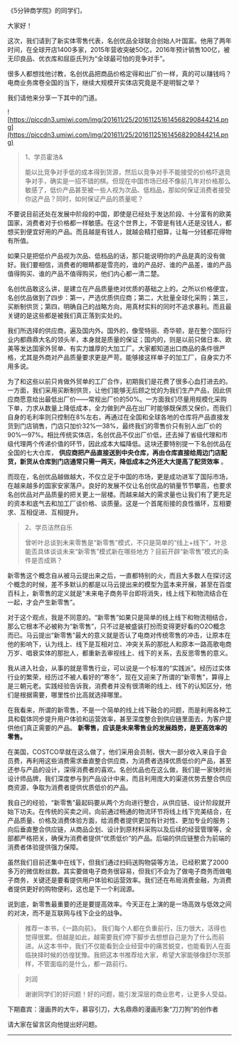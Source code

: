 《5分钟商学院》的同学们，

大家好！

这次，我们请到了新实体零售代表，名创优品全球联合创始人叶国富。他用了两年时间，在全球开店1400多家，2015年营收突破50亿，2016年预计销售100亿，被无印良品、优衣库和屈臣氏列为“全球最可怕的竞争对手”。

很多人都想找他讨教，名创优品把商品价格定得和出厂价一样，真的可以赚钱吗？电商业务席卷全国的当下，继续大规模开实体店究竟是不是明智之举？

我们请他来分享一下其中的门道。

![https://piccdn3.umiwi.com/img/201611/25/201611251614568290844214.png](https://piccdn3.umiwi.com/img/201611/25/201611251614568290844214.png)

> 1、学员霍浩&
> 
> 能以比竞争对手低的成本得到货源，然后以竞争对手不能接受的价格吓退竞争对手，确实是一招不错的棋。但现在中国市场已经不像前几年对价格那么敏感了，低价产品甚至被一些人视为次品、低档品，那如何保证消费者接受你这产品？同时，如何保证产品的质量呢？

不要说目前还处在发展中阶段的中国，即使是已经处于发达阶段、十分富有的欧美国家，消费者对于价格都一样敏感。在这个世界上，不管是有钱人还是没钱人，都想买到便宜好用的产品。而且越是有钱人，就越会精打细算，让每一分钱都花得物有所值。

如果只是把低价产品视为次品、低档品的话，那只能说明你的产品是真的没有做好。我们要相信，消费者的眼睛都是雪亮的，谁的产品好、谁的产品差，谁的产品值得购买、谁的产品不值得购买，他们内心都一清二楚。

名创优品敢这么讲，是建立在产品质量绝对优质的基础之上的。之所以价格便宜，名创优品做到了四步：第一，严选优质供应商；第二，大批量全球化采购；第三，买断制供货；第四，明确自己的战略方向，用真材实料的同时不追求暴利。而且最关键的是这些都是被我们真正落到实处的。

我们所选择的供应商，遍及国内外。国外的，像莹特丽、奇华顿，是在整个国际行业内都鼎鼎大名的领头羊，本身就是质量的保证；国内的，则是以前只做日本、欧美等发达国家外贸单、有实力雄厚的大加工厂。大家都知道出口商品的条件很严格，尤其是外商对产品质量要求更是严苛。能够接这样单子的加工厂，自身实力不用多说。

为了和这些以前只肯做外贸单的工厂合作，初期我们是花费了很多心血打进去的。一方面，我们采用买断制供货，让他们能够无后顾之忧的为我们生产产品，因此供应商愿意给出最低出厂价——常规出厂价的50%。一方面我们尽量用规模化采购下单，力求从数量上降低成本，全力做到产品在出厂时能够既保质又保价。而我们自身的毛利率则只控制在8%左右，再通过在全国和全球各地的仓库将产品直接发货到门店销售，门店只加价32%—38%，最终我们的零售价只有别人出厂价的90%—97%。相比传统实体店，名创优品不仅出厂价低，还去掉了省级代理和市级代理两个传递价值的环节，因此成本大幅降低。这块还要特别提一下名创优品在全国的七大仓库， **供应商把产品直接送到中央仓库，再由仓库直接给周边门店配货，新货从仓库到门店通常只需一两天，降低成本之外还大大提高了配货效率** 。

而现在，名创优品越做越大，不仅立足于中国的市场，更是成功进军了国际市场，在越来越多的国家安家落户。良好的发展不仅让名创优品的销量节节攀高，也要求名创优品对产品质量的把关更上一层楼。而越来越大的需求量也让我们有了更充足的资本和底气去和加工厂谈价格、谈质量。这是一个首尾衔接的良性循环，互相要求、互相促进、互相提升。

> 2、学员洁然自乐
> 
> 曾听叶总谈到未来零售是“新零售”模式，不只是简单的“线上+线下”，叶总能否具体谈谈未来“新零售”模式新在哪些地方？目前开辟“新零售”模式的条件是否成熟？

新零售这个概念自从被马云提出来之后，一直都特别的火，而且大多数人在探讨这个概念的时候，差不多默认的都是以马云提出来的模型为蓝本来开展，甚至在百度百科上，新零售的定义就是“未来电子商务平台即将消失，线上线下和物流结合在一起，才会产生新零售”。

对于这个观点，我是不同意的。“新零售”如果只是简单的线上线下和物流相结合，那么它根本不必被称为“新零售”，只不过是被盛装打扮而变得更好看的O2O概念而已。马云提出“新零售”最大的意义就是否认了电商对传统零售的冲击，让原本在他的影响下，认为线上、线下是互相对立、冲突关系的那批人和原本一路高歌电商万岁、唱衰实体的那批人，都重新去审视线上、线下的关系，去反思零售的意义。

我从进入社会，从事的就是零售行业，可以说是一个标准的“实践派”。经历过实体行业的繁荣，经历过不被人看好的“寒冬”，现在又迎来了所谓的“新零售”，算得上是三朝元老。实践经验告诉我，消费者并没有很清晰的线上、线下的认知区分，他们是根据需要，哪里性价比高就选择哪里。

在我看来，所谓的新零售，不是一个简单的线上线下融合的问题，而是利用各种工具和载体同步提升用户体验和运营效率，甚至深度整合到供应链里面去，为客户提供他们真正需要的产品。 **新零售，应该是未来零售业的发展趋势，是更高效率的零售。**

在美国，COSTCO早就在这么做了，他们采用会员制，很大一部分收入来自于会员费，再利用这些消费需求垂直整合供应商，为消费者选择优质低价的产品，甚至还参与产品的设计，深得消费者的喜欢。名创优品也在这么做，我们是一家快时尚设计师品牌，我们深度参与到产品设计中来，而且利用庞大的渠道优势去整合供应商资源，争取为消费者提供优质低价的产品。

我自己的经验，“新零售”最起码要从两个方向进行整合，从供应链、设计阶段就开始下功夫。在传统的买卖之间，向前通过畅通的物流环节将线上线下完美结合，在产品质量、价格及消费体验方面，给消费者提供更加有针对性、更加专业的服务；向后垂直整合供应链，从商品企划、设计到原材料采购以及后续的经营管理等，全部都严格把关，确保为消费者提供“优质低价”的产品。后端的供应链整合为前端的消费者体验提供强力保障。

虽然我们目前还集中在线下，但我们通过扫码送购物袋等方法，已经积累了2000多万的微信粉丝数。其实要做电子商务很容易，但我们不会为了做电子商务而做电子商务，关键还是要看提供用户体验和运营效率。我们还在布局消费金融，为消费者提供更好的购物便利，这也是下一个利润源。

说到底，新零售最重要的还是要提高效率。今天正在上演的是一场高效与低效之间的对决，而不是互联网与线下企业的战争。

> 推荐一本书，《一路向前》。 我们每个人都在负重前行，压力很大，活得也觉得很累。但越是如此，越需要我们停下脚步去想想自己是为了什么而前进。从这本书中，我们不仅能看到企业经营中的痛苦蜕变，也能看到人在面临抉择时候的彷徨犹豫。我把这本书推荐给大家，希望大家能够像舒尔茨那样，不管面临的是什么，都一路前行。

> 刘润
> 
> 谢谢同学们的好问题！好的问题，能引发深层的商业思考，让更多人受益。

下期嘉宾：漫画界的大牛，慕容引刀，大名鼎鼎的漫画形象“刀刀狗”的创作者

请大家在留言区向他提出好问题。

---
